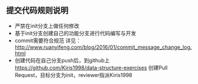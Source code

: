 ## 提交代码规则说明

- 严禁在init分支上做任何修改
- 基于init分支创建自己的功能分支进行代码编写与开发
- commit需要符合规范 详见：http://www.ruanyifeng.com/blog/2016/01/commit_message_change_log.html
- 创建代码在自己分支push后，到github上 https://github.com/Kiris1998/data-structure-exercises 创建Pull Request，目标分支为init，reviewer指派Kiris1998